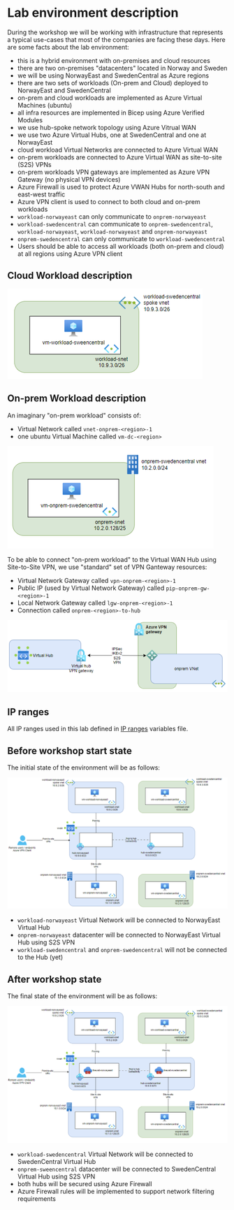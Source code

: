 # Lab environment description

During the workshop we will be working with infrastructure that represents a typical use-cases that most of the companies are facing these days. Here are some facts about the lab environment:
- this is a hybrid environment with on-premises and cloud resources
- there are two on-premises "datacenters" located in Norway and Sweden
- we will be using NorwayEast and SwedenCentral as Azure regions
- there are two sets of workloads (On-prem and Cloud) deployed to NorwayEast and SwedenCentral
- on-prem and cloud workloads are implemented as Azure Virtual Machines (ubuntu)
- all infra resources are implemented in Bicep using Azure Verified Modules
- we use hub-spoke network topology using Azure Vitrual WAN
- we use two Azure Virtual Hubs, one at SwedenCentral and one at NorwayEast
- cloud workload Virtual Networks are connected to Azure Virtual WAN
- on-prem workloads are connected to Azure Virtual WAN as site-to-site (S2S) VPNs
- on-prem workloads VPN gateways are implemented as Azure VPN Gateway (no physical VPN devices)
- Azure Firewall is used to protect Azure VWAN Hubs for north-south and east-west traffic
- Azure VPN client is used to connect to both cloud and on-prem workloads
- `workload-norwayeast` can only communicate to `onprem-norwayeast`
- `workload-swedencentral` can communicate to `onprem-swedencentral`, `workload-norwayeast`, `workload-norwayeast` and `onprem-norwayeast`
- `onprem-swedencentral` can only communicate to `workload-swedencentral`
- Users should be able to access all workloads (both on-prem and cloud) at all regions using Azure VPN client

## Cloud Workload description 

![Lab environment](assets/images/cloud-workload.png)

## On-prem Workload description

An imaginary "on-prem workload" consists of:
 - Virtual Network called `vnet-onprem-<region>-1`
 - one ubuntu Virtual Machine called `vm-dc-<region>`

![Lab environment](assets/images/onprem-workload.png)

To be able to connect "on-prem workload" to the Virtual WAN Hub using Site-to-Site VPN, we use "standard" set of VPN Ganteway resources:
 - Virtual Network Gateway called `vpn-onprem-<region>-1`
 - Public IP (used by Virtual Network Gateway) called `pip-onprem-gw-<region>-1`
 - Local Network Gateway called  `lgw-onprem-<region>-1`
 - Connection called `onprem-<region>-to-hub`

 ![vwan-hub](assets/images/lab-03/S2S-VPN.png)

## IP ranges

All IP ranges used in this lab defined in [IP ranges](https://github.com/Infrastructure-AsCode/hub-spoke-vwan/blob/main/iac/.global/variables.bicep) variables file.

## Before workshop start state

The initial state of the environment will be as follows:

![Lab environment](assets/images/lab-environment-before.png)

- `workload-norwayeast` Virtual Network will be connected to NorwayEast Virtual Hub
- `onprem-norwayeast` datacenter will be connected to NorwayEast Virtual Hub using S2S VPN
- `workload-swedencentral` and `onprem-swedencentral` will not be connected to the Hub (yet)

## After workshop state

The final state of the environment will be as follows:

![Lab environment](assets/images/lab-environment-after.png)

- `workload-swedencentral` Virtual Network will be connected to SwedenCentral Virtual Hub
- `onprem-sweencentral` datacenter will be connected to SwedenCentral Virtual Hub using S2S VPN
- both hubs will be secured using Azure Firewall
- Azure Firewall rules will be implemented to support network filtering requirements
